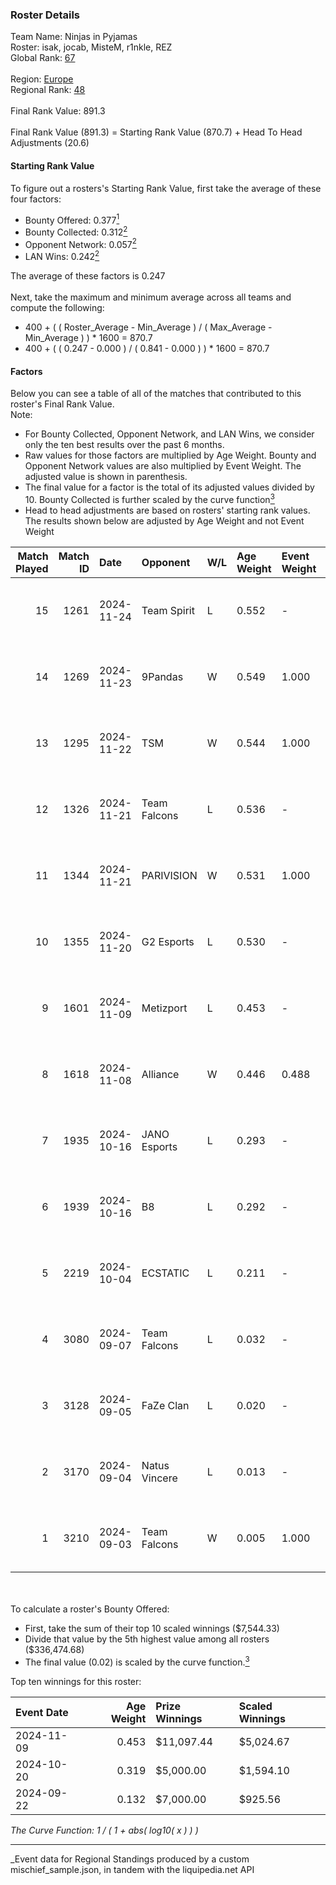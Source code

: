 ### Roster Details<br />
Team Name: Ninjas in Pyjamas<br />
Roster: isak, jocab, MisteM, r1nkle, REZ<br />
Global Rank: [67](../../standings_global_2025_03_01.md)<br />
<br />
Region: [Europe]( ../../standings_europe_2025_03_01.md)<br />
Regional Rank: [48]( ../../standings_europe_2025_03_01.md)<br />
<br />
Final Rank Value:  891.3<br />
<br />
Final Rank Value (891.3) = Starting Rank Value (870.7) + Head To Head Adjustments (20.6)<br />

#### Starting Rank Value<br />
To figure out a rosters's Starting Rank Value, first take the average of these four factors:<br />
- Bounty Offered: 0.377[<sup>1</sup>](#table2)
- Bounty Collected: 0.312[<sup>2</sup>](#table1)
- Opponent Network: 0.057[<sup>2</sup>](#table1)
- LAN Wins: 0.242[<sup>2</sup>](#table1)

The average of these factors is 0.247<br />
<br />
Next, take the maximum and minimum average across all teams and compute the following:<br />
- 400 + ( ( Roster_Average - Min_Average ) / ( Max_Average - Min_Average ) ) * 1600 = 870.7
- 400 + ( ( 0.247 - 0.000 ) / ( 0.841 - 0.000 ) ) * 1600 = 870.7


#### Factors<br />
Below you can see a table of all of the matches that contributed to this roster's Final Rank Value.<br />
Note:<br />

- For Bounty Collected, Opponent Network, and LAN Wins, we consider only the ten best results over the past 6 months.
- Raw values for those factors are multiplied by Age Weight. Bounty and Opponent Network values are also multiplied by Event Weight. The adjusted value is shown in parenthesis.
- The final value for a factor is the total of its adjusted values divided by 10. Bounty Collected is further scaled by the curve function[<sup>3</sup>](#curveFunction)
- Head to head adjustments are based on rosters' starting rank values. The results shown below are adjusted by Age Weight and not Event Weight
<span id="table1"></span><br />


| Match Played | Match ID | Date       | Opponent      | W/L | Age Weight | Event Weight | Bounty Collected | Opponent Network | LAN Wins  | H2H Adj. | Roster                           |
| -: | -: | :- | :- | :- | :- | :- | :- | :- | :- | -: | :- |
|           15 |     1261 | 2024-11-24 | Team Spirit   | L   | 0.552      | -            | -                | -                | -         |    -0.04 | isak, jocab, MisteM, r1nkle, REZ |
|           14 |     1269 | 2024-11-23 | 9Pandas       | W   | 0.549      | 1.000        | 0.084 (0.046)    | 0.560 (0.307)    | 1 (0.549) |    13.34 | isak, jocab, MisteM, r1nkle, REZ |
|           13 |     1295 | 2024-11-22 | TSM           | W   | 0.544      | 1.000        | 0.009 (0.005)    | 0.167 (0.091)    | 1 (0.544) |     5.75 | isak, jocab, MisteM, r1nkle, REZ |
|           12 |     1326 | 2024-11-21 | Team Falcons  | L   | 0.536      | -            | -                | -                | -         |    -0.07 | isak, jocab, MisteM, r1nkle, REZ |
|           11 |     1344 | 2024-11-21 | PARIVISION    | W   | 0.531      | 1.000        | 0.006 (0.003)    | 0.077 (0.041)    | 1 (0.531) |     5.38 | isak, jocab, MisteM, r1nkle, REZ |
|           10 |     1355 | 2024-11-20 | G2 Esports    | L   | 0.530      | -            | -                | -                | -         |    -0.08 | isak, jocab, MisteM, r1nkle, REZ |
|            9 |     1601 | 2024-11-09 | Metizport     | L   | 0.453      | -            | -                | -                | -         |    -2.83 | isak, jocab, MisteM, r1nkle, REZ |
|            8 |     1618 | 2024-11-08 | Alliance      | W   | 0.446      | 0.488        | 0.015 (0.003)    | 0.595 (0.130)    | 1 (0.446) |     8.54 | isak, jocab, MisteM, r1nkle, REZ |
|            7 |     1935 | 2024-10-16 | JANO Esports  | L   | 0.293      | -            | -                | -                | -         |    -4.77 | isak, jocab, MisteM, r1nkle, REZ |
|            6 |     1939 | 2024-10-16 | B8            | L   | 0.292      | -            | -                | -                | -         |    -1.89 | isak, jocab, MisteM, r1nkle, REZ |
|            5 |     2219 | 2024-10-04 | ECSTATIC      | L   | 0.211      | -            | -                | -                | -         |    -2.88 | isak, jocab, MisteM, r1nkle, REZ |
|            4 |     3080 | 2024-09-07 | Team Falcons  | L   | 0.032      | -            | -                | -                | -         |    -0.00 | alex, isak, maxster, r1nkle, REZ |
|            3 |     3128 | 2024-09-05 | FaZe Clan     | L   | 0.020      | -            | -                | -                | -         |    -0.00 | alex, isak, maxster, r1nkle, REZ |
|            2 |     3170 | 2024-09-04 | Natus Vincere | L   | 0.013      | -            | -                | -                | -         |    -0.00 | alex, isak, maxster, r1nkle, REZ |
|            1 |     3210 | 2024-09-03 | Team Falcons  | W   | 0.005      | 1.000        | 0.927 (0.005)    | 0.744 (0.004)    | 1 (0.005) |     0.17 | alex, isak, maxster, r1nkle, REZ |

<br />
<span id="table2"></span><br />
To calculate a roster's Bounty Offered:<br />

- First, take the sum of their top 10 scaled winnings ($7,544.33)
- Divide that value by the 5th highest value among all rosters ($336,474.68)
- The final value (0.02) is scaled by the curve function.[<sup>3</sup>](#curveFunction)

Top ten winnings for this roster:<br />

| Event Date | Age Weight | Prize Winnings | Scaled Winnings |
| :- | -: | :- | :- |
| 2024-11-09 |      0.453 | $11,097.44     | $5,024.67       |
| 2024-10-20 |      0.319 | $5,000.00      | $1,594.10       |
| 2024-09-22 |      0.132 | $7,000.00      | $925.56         |


<span id="curveFunction"></span>_The Curve Function: 1 / ( 1 + abs( log10( x ) ) )_<br />

---
_Event data for Regional Standings produced by a custom mischief_sample.json, in tandem with the liquipedia.net API<br />
